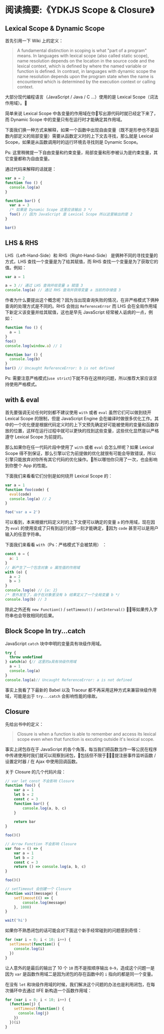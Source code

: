 # 阅读摘要:《YDKJS Scope & Closure》

## Lexical Scope & Dynamic Scope
首先引用一下 Wiki 上的定义：
> A fundamental distinction in scoping is what "part of a program" means. In languages with lexical scope (also called static scope), name resolution depends on the location in the source code and the lexical context, which is defined by where the named variable or function is defined. In contrast, in languages with dynamic scope the name resolution depends upon the program state when the name is encountered which is determined by the execution context or calling context.

大部分现代编程语言（JavaScript / Java / C ...）使用的是 Lexical Scope（词法作用域）。  

简单来说 Lexical Scope 中各变量的作用域在你写出源代码时就已经定下来了，而 Dynamic Scope 中的变量只有在运行时才能确定其作用域。  

下面我们换一种方式来解释，如果一个函数中出现自由变量（既不是形参也不是函数内部定义的局部变量）需要从函数定义时的上下文去寻找，那么就是 Lexical Scope，如果是从函数调用时的运行环境去寻找则是 Dynamic Scope。  

Ps: 这里稍微提一下自由变量和约束变量，局部变量和形参被认为是约束变量，其它变量都称为自由变量。  

通过代码来解释的话就是：
```js
var a = 2
function foo () {
  console.log(a)
}

function bar() {
  var a = 3
  /* 如果是 Dynamic Scope 这里应该输出 3 */
  foo() // 因为 JavaScript 是 Lexical Scope 所以这里输出的是 2
}

bar()
```

## LHS & RHS
LHS（Left-Hand-Side）和 RHS（Right-Hand-Side） 是俩种不同的寻找变量的方式，LHS 查找一个变量是为了给其赋值，而 RHS 查找一个变量是为了获取它的值。例如：
```js
var a = 1

a = 3 // 通过 LHS 查询并给变量 a 赋值 3
console.log(a) // 通过 RHS 查询并获得变量 a 当前的存储值 3
```
作者为什么要提出这个概念呢？因为当出现查询失败的情况，在非严格模式下俩种查询的处理方式是不同的。RHS 会抛出 `ReferenceError` 而 LHS 会在全局作用域下新定义该变量并给其赋值，这也是早先 JavaScript 经常被人诟病的一点，例如：
```js
function foo () {
  a = 1
}
foo()
console.log(window.a) // 1

function bar () {
  console.log(b)
}
bar() // Uncaught ReferenceError: b is not defined
```
Ps: 需要注意严格模式(`use strict`)下就不存在这样的问题，所以推荐大家应该坚持使用严格模式。

## with & eval
首先要强调无论任何时刻都不建议使用 `with` 或者 `eval` 虽然它们可以做到绕开 Lexical Scope 的限制，但是 JavaScript Engine 会在编译时做很多优化工作。其中的一个优化便是根据代码定义时的上下文预先确定好可能被使用的变量和函数存放的位置，这样在运行过程中就可以更快的找到这些变量，这些优化显然是以严格遵守 Lexical Scope 为前提的。  

那么如果你在任一代码片段中使用了 `with` 或者 `eval` 会怎么样呢？如果 Lexical Scope 得不到保证，那么引擎以它为前提做的优化就很有可能会导致错误，所以引擎只能放弃对你所有其它代码的优化操作。所以哪怕你只用了一次，也会影响到你整个 App 的性能。  

下面我们来看看它们分别是如何绕开 Lexical Scope 的：
```js
var a = 1
function foo(code) {
  eval(code)
  console.log(a) // 2
}

foo('var a = 2')
```
可以看到，本来根据代码定义时的上下文便可以确定的变量 `a` 的作用域，现在因为 `eval` 的使用变成了只有到运行的那一刻才能确定，因为 `code` 甚至可以是用户输入的任意字符串。  

下面我们来看看 `with`（Ps：严格模式下会被禁用） ：
```js
const o = {
  a: 1
}
// 新产生了一个包含对象 o 属性值的作用域
with (o) {
  a = 2
  b = 3
}
console.log(o) // {a: 2}
/* 意外发生了，由于在对象里没有 b 结果定义了一个全局变量 b */
console.log(b) // 3 
```
除此之外还有 `new Function()` / `setTimeout()` / `setInterval()` 等如果传入字符串也会导致相同的后果。

## Block Scope In try...catch
JavaScript `catch` 块中申明的变量具有块级作用域。
```js
try {
  throw undefined
} catch(a) {// 这里的a具有块级作用域
  a = 1
  console.log(a)
}
console.log(a)// Uncaught ReferenceError: a is not defined
```
事实上我看了下最新的 Babel 以及 Traceur 都不再采用这种方式来兼容块级作用域，可能是出于 `try...catch` 会影响性能的缘故。

## Closure
先给出书中的定义：
> Closure is when a function is able to remember and access its lexical scope even when that function is excuting outside it's lexical scope.

事实上闭包存在于 JavaScript 的各个角落，每当我们把函数当作一等公民在程序中传递使用时我们就可以观察到闭包，包括但不限于提注册事件监听函数 / 设置定时器 / 在 Ajax 中使用回调函数。

关于 Closure 的几个代码片段：
```js
// var let const 不会影响 Closure
function foo() {
	var a = 1
	let b = 2
	const c = 3
	function bar() {
		console.log(a, b, c)
	}
  
	return bar
}

foo()()

// Arrow Function 不会影响 Closure
var foo = () => {
	var a = 1
	let b = 2
	const c = 3
	return () => console.log(a, b, c)
}

foo()()

// setTimeout 会创建一个 Closure
function wait(message) {
	setTimeout(() => {
		console.log(message)
	}, 1000)
}

wait('hi')
```
如果你不熟悉闭包的话可能会对下面这个新手经常碰到的问题感到奇怪：
```js
for (var i = 0; i < 10; i++) {
  setTimeout(function() {
    console.log(i)
  })
}
```
让人意外的是最后的输出了 10 个 `10` 而不是按顺序输出 `0~9`，造成这个问题一是因为 `var` 是函数作用域二是因为闭包的存在函数中的 `i` 指向的都是同一个变量。  

在没有 `let` 和块级作用域的时候，我们解决这个问题的办法也是利用闭包，在每次循环中去通过 IIFE 新构造一个函数作用域：
```js
for (var i = 0; i < 10; i++) {
  (function(j) {
    setTimeout(function() {
      console.log(j)
    })
  })(i)
}
```